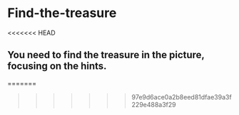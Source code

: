 # Find-the-treasure
<<<<<<< HEAD
## You need to find the treasure in the picture, focusing on the hints.

=======
>>>>>>> 97e9d6ace0a2b8eed81dfae39a3f229e488a3f29
